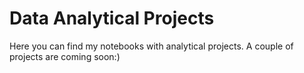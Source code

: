 # Data Analytical Projects
Here you can find my notebooks with analytical projects.
A couple of projects are coming soon:)
